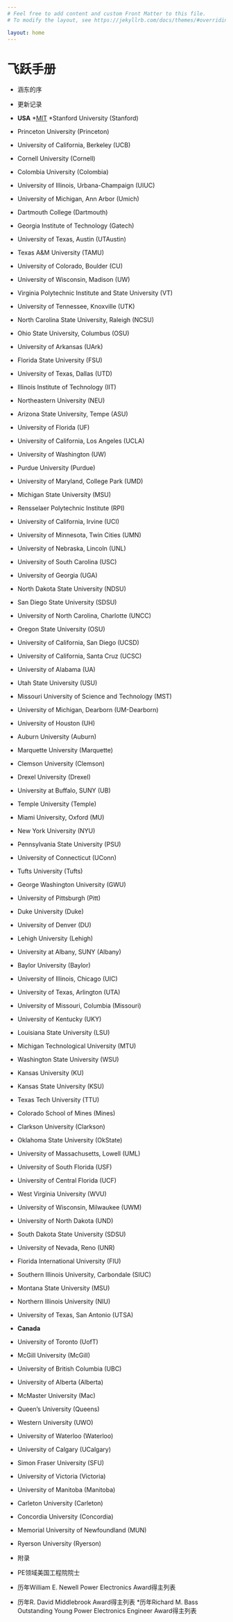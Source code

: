 ```yaml
---
# Feel free to add content and custom Front Matter to this file.
# To modify the layout, see https://jekyllrb.com/docs/themes/#overriding-theme-defaults

layout: home
---
```

# 飞跃手册


* 涵东的序
* 更新记录

* **USA**
 *[MIT](https://zliao555.github.io/my-site/mit)
 *Stanford University (Stanford)
 * Princeton University (Princeton) 
 * University of California, Berkeley (UCB) 
 * Cornell University (Cornell) 
 * Colombia University (Colombia) 
 * University of Illinois, Urbana-Champaign (UIUC)
 * University of Michigan, Ann Arbor (Umich) 
 * Dartmouth College (Dartmouth) 
 * Georgia Institute of Technology (Gatech) 
 * University of Texas, Austin (UTAustin)
 * Texas A&M University (TAMU) 
 * University of Colorado, Boulder (CU)
 * University of Wisconsin, Madison (UW)
 * Virginia Polytechnic Institute and State University (VT) 
 * University of Tennessee, Knoxville (UTK) 
 * North Carolina State University, Raleigh (NCSU) 
 * Ohio State University, Columbus (OSU) 
 * University of Arkansas (UArk) 
 * Florida State University (FSU) 
 * University of Texas, Dallas (UTD) 
 * Illinois Institute of Technology (IIT)
 * Northeastern University (NEU) 
 * Arizona State University, Tempe (ASU) 
 * University of Florida (UF) 
 * University of California, Los Angeles (UCLA) 
 * University of Washington (UW) 
 * Purdue University (Purdue)
 * University of Maryland, College Park (UMD) 
 * Michigan State University (MSU)
 * Rensselaer Polytechnic Institute (RPI)
 * University of California, Irvine (UCI) 
 * University of Minnesota, Twin Cities (UMN) 
 * University of Nebraska, Lincoln (UNL) 
 * University of South Carolina (USC) 
 * University of Georgia (UGA) 
 * North Dakota State University (NDSU) 
 * San Diego State University (SDSU) 
 * University of North Carolina, Charlotte (UNCC) 
 * Oregon State University (OSU)
 * University of California, San Diego (UCSD) 
 * University of California, Santa Cruz (UCSC) 
 * University of Alabama (UA)
 * Utah State University (USU)
 * Missouri University of Science and Technology (MST) 
 * University of Michigan, Dearborn (UM-Dearborn) 
 * University of Houston (UH) 
 * Auburn University (Auburn) 
 * Marquette University (Marquette)
 * Clemson University (Clemson) 
 * Drexel University (Drexel) 
 * University at Buffalo, SUNY (UB) 
 * Temple University (Temple) 
 * Miami University, Oxford (MU) 
 * New York University (NYU) 
 * Pennsylvania State University (PSU) 
 * University of Connecticut (UConn) 
 * Tufts University (Tufts) 
 * George Washington University (GWU) 
 * University of Pittsburgh (Pitt) 
 * Duke University (Duke) 
 * University of Denver (DU) 
 * Lehigh University (Lehigh) 
 * University at Albany, SUNY (Albany) 
 * Baylor University (Baylor) 
 * University of Illinois, Chicago (UIC) 
 * University of Texas, Arlington (UTA) 
 * University of Missouri, Columbia (Missouri) 
 * University of Kentucky (UKY) 
 * Louisiana State University (LSU) 
 * Michigan Technological University (MTU) 
 * Washington State University (WSU) 
 * Kansas University (KU)
 * Kansas State University (KSU) 
 * Texas Tech University (TTU) 
 * Colorado School of Mines (Mines) 
 * Clarkson University (Clarkson) 
 * Oklahoma State University (OkState) 
 * University of Massachusetts, Lowell (UML) 
 * University of South Florida (USF) 
 * University of Central Florida (UCF) 
 * West Virginia University (WVU) 
 * University of Wisconsin, Milwaukee (UWM)
 * University of North Dakota (UND) 
 * South Dakota State University (SDSU) 
 * University of Nevada, Reno (UNR) 
 * Florida International University (FIU) 
 * Southern Illinois University, Carbondale (SIUC) 
 * Montana State University (MSU)
 * Northern Illinois University (NIU) 
 * University of Texas, San Antonio (UTSA) 
 * **Canada** 
 * University of Toronto (UofT) 
 * McGill University (McGill)
 * University of British Columbia (UBC) 
 * University of Alberta (Alberta) 
 * McMaster University (Mac)
 * Queen’s University (Queens) 
 * Western University (UWO)
 * University of Waterloo (Waterloo) 
 * University of Calgary (UCalgary) 
 * Simon Fraser University (SFU)
 * University of Victoria (Victoria) 
 * University of Manitoba (Manitoba)
 * Carleton University (Carleton) 
 * Concordia University (Concordia)
 * Memorial University of Newfoundland (MUN) 
 * Ryerson University (Ryerson) 
* 附录 
* PE领域美国工程院院士 
* 历年William E. Newell Power Electronics Award得主列表 
* 历年R. David Middlebrook Award得主列表 
*历年Richard M. Bass Outstanding Young Power Electronics Engineer Award得主列表 
